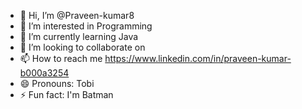 - 👋 Hi, I’m @Praveen-kumar8
- 👀 I’m interested in Programming
- 🌱 I’m currently learning Java
- 💞️ I’m looking to collaborate on 
- 📫 How to reach me https://www.linkedin.com/in/praveen-kumar-b000a3254
- 😄 Pronouns: Tobi
- ⚡ Fun fact: I'm Batman

<!---
Praveen-kumar8/Praveen-kumar8 is a ✨ special ✨ repository because its `README.md` (this file) appears on your GitHub profile.
You can click the Preview link to take a look at your changes.
--->
